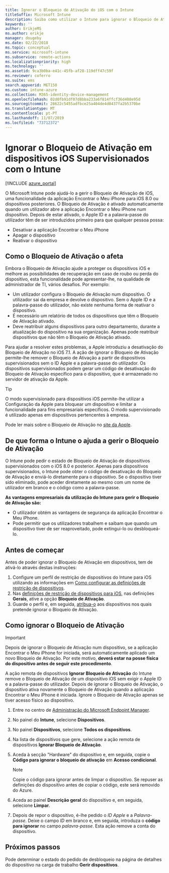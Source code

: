 ```yaml
---
title: Ignorar o Bloqueio de Ativação do iOS com o Intune
titleSuffix: Microsoft Intune
description: Saiba como utilizar o Intune para ignorar o Bloqueio de Ativação do iOS para aceder a dispositivos bloqueados.
keywords: ''
author: ErikjeMS
ms.author: erikje
manager: dougeby
ms.date: 02/22/2018
ms.topic: conceptual
ms.service: microsoft-intune
ms.subservice: remote-actions
ms.localizationpriority: high
ms.technology: ''
ms.assetid: 9ca3b0ba-e41c-45fb-af28-119dff47c59f
ms.reviewer: coferro
ms.suite: ems
search.appverid: MET150
ms.custom: intune-azure
ms.collection: M365-identity-device-management
ms.openlocfilehash: 02d0fb91df07d8bba233a6f814ffcf36d408e95d
ms.sourcegitcommit: 28622c5455adfbce25a404de4d0437fa2b5370be
ms.translationtype: MT
ms.contentlocale: pt-PT
ms.lasthandoff: 11/07/2019
ms.locfileid: "73712372"
---
```

# <a name="bypass-activation-lock-on-supervised-ios-devices-with-intune"></a>Ignorar o Bloqueio de Ativação em dispositivos iOS Supervisionados com o Intune


[!INCLUDE [azure_portal](../includes/azure_portal.md)]

O Microsoft Intune pode ajudá-lo a gerir o Bloqueio de Ativação de iOS, uma funcionalidade da aplicação Encontrar o Meu iPhone para iOS 8.0 ou dispositivos posteriores. O Bloqueio de Ativação é ativado automaticamente quando um utilizador abre a aplicação Encontrar o Meu iPhone num dispositivo. Depois de estar ativado, o Apple ID e a palavra-passe do utilizador têm de ser introduzidos primeiro para que qualquer pessoa possa:

- Desativar a aplicação Encontrar o Meu iPhone
- Apagar o dispositivo
- Reativar o dispositivo

## <a name="how-activation-lock-affects-you"></a>Como o Bloqueio de Ativação o afeta

Embora o Bloqueio de Ativação ajude a proteger os dispositivos iOS e melhore as possibilidades de recuperação em caso de roubo ou perda do dispositivo, esta funcionalidade pode apresentar-lhe, na qualidade de administrador de TI, vários desafios. Por exemplo:

- Um utilizador configura o Bloqueio de Ativação num dispositivo. O utilizador sai da empresa e devolve o dispositivo. Sem o Apple ID e a palavra-passe do utilizador, não existe nenhuma forma de reativar o dispositivo.
- É necessário um relatório de todos os dispositivos que têm o Bloqueio de Ativação ativado.
- Deve reatribuir alguns dispositivos para outro departamento, durante a atualização do dispositivo na sua organização. Apenas pode reatribuir dispositivos que não têm o Bloqueio de Ativação ativado.

Para ajudar a resolver estes problemas, a Apple introduziu a desativação do Bloqueio de Ativação no iOS 7.1. A ação de ignorar o Bloqueio de Ativação permite-lhe remover o Bloqueio de Ativação a partir de dispositivos supervisionados sem o ID Apple e a palavra-passe do utilizador. Os dispositivos supervisionados podem gerar um código de desativação do Bloqueio de Ativação específico para o dispositivo, que é armazenado no servidor de ativação da Apple.

>[!TIP]
>O modo supervisionado para dispositivos iOS permite-lhe utilizar a Configuração da Apple para bloquear um dispositivo e limitar a funcionalidade para fins empresariais específicos. O modo supervisionado é utilizado apenas em dispositivos pertencentes à empresa.

Pode ler mais sobre o Bloqueio de Ativação no [site da Apple](https://support.apple.com/HT201365).

## <a name="how-intune-helps-you-manage-activation-lock"></a>De que forma o Intune o ajuda a gerir o Bloqueio de Ativação
O Intune pode pedir o estado de Bloqueio de Ativação de dispositivos supervisionados com o iOS 8.0 e posterior. Apenas para dispositivos supervisionados, o Intune pode obter o código de desativação do Bloqueio de Ativação e enviá-lo diretamente para o dispositivo. Se o dispositivo tiver sido eliminado, pode aceder diretamente ao mesmo com um nome de utilizador em branco e o código como a palavra-passe.

**As vantagens empresariais da utilização do Intune para gerir o Bloqueio de Ativação são:**

- O utilizador obtém as vantagens de segurança da aplicação Encontrar o Meu iPhone.
- Pode permitir que os utilizadores trabalhem e saibam que quando um dispositivo tiver de ser reaproveitado, pode extingui-lo ou desbloqueá-lo.

## <a name="before-you-start"></a>Antes de começar
Antes de poder ignorar o Bloqueio de Ativação em dispositivos, tem de ativá-lo através destas instruções:

1. Configure um perfil de restrição de dispositivos do Intune para iOS utilizando as informações em [Como configurar as definições de restrição de dispositivos](/intune-azure/configure-devices/how-to-configure-device-restrictions).
2. Nas [definições de restrição de dispositivos para iOS](../configuration/device-restrictions-ios.md), nas definições **Gerais**, ative a opção **Bloqueio de Ativação**.
3. Guarde o perfil e, em seguida, [atribua-o](../configuration/device-profile-assign.md) aos dispositivos nos quais pretende ignorar o Bloqueio de Ativação.


## <a name="how-to-use-activation-lock-bypass"></a>Como ignorar o Bloqueio de Ativação

>[!IMPORTANT]
>Depois de ignorar o Bloqueio de Ativação num dispositivo, se a aplicação Encontrar o Meu iPhone for iniciada, será automaticamente aplicado um novo Bloqueio de Ativação. Por este motivo, **deverá estar na posse física do dispositivo antes de seguir este procedimento**.

A ação remota de dispositivos **Ignorar Bloqueio de Ativação** do Intune remove o Bloqueio de Ativação de um dispositivo iOS sem exigir o Apple ID e a palavra-passe do utilizador. Depois de ignorar o Bloqueio de Ativação, o dispositivo ativa novamente o Bloqueio de Ativação quando a aplicação Encontrar o Meu iPhone é iniciada. Ignore o Bloqueio de Ativação apenas se tiver acesso físico ao dispositivo.

1. Entre no centro de [Administração do Microsoft Endpoint Manager](https://go.microsoft.com/fwlink/?linkid=2109431).
3. No painel do **Intune**, selecione **Dispositivos**.
4. No painel **Dispositivos**, selecione **Todos os dispositivos**.
5. Na lista de dispositivos que gere, selecione a ação remota de dispositivos **Ignorar Bloqueio de Ativação**.
6. Aceda à secção "Hardware" do dispositivo e, em seguida, copie o **Código para ignorar o bloqueio de ativação** em **Acesso condicional**.

    >[!NOTE]
    >Copie o código para ignorar antes de limpar o dispositivo. Se repuser as definições do dispositivo antes de copiar o código, este será removido do Azure.

7. Aceda ao painel **Descrição geral** do dispositivo e, em seguida, selecione **Limpar**.
8. Depois de repor o dispositivo, é-lhe pedido o *ID Apple* e a *Palavra-passe*. Deixe o campo *ID* em branco e, em seguida, introduza o **código para ignorar** no campo *palavra-passe*. Esta ação remove a conta do dispositivo. 


## <a name="next-steps"></a>Próximos passos

Pode determinar o estado do pedido de desbloqueio na página de detalhes do dispositivo na carga de trabalho **Gerir dispositivos**.

